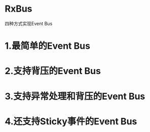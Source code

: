 # RxBus
四种方式实现Event Bus

# 1.最简单的Event Bus

# 2.支持背压的Event Bus

# 3.支持异常处理和背压的Event Bus

# 4.还支持Sticky事件的Event Bus